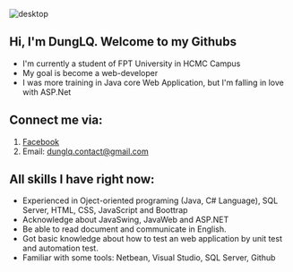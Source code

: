 ![desktop](https://user-images.githubusercontent.com/67992621/114918294-1f52ed00-9e51-11eb-9bfc-4fbc12d1dd8a.png)

## Hi, I'm DungLQ. Welcome to my Githubs
* I'm currently a student of FPT University in HCMC Campus
* My goal is become a web-developer
* I was more training in Java core Web Application, but I'm falling in love with ASP.Net
## Connect me via:
1. [Facebook](https://www.facebook.com/quocdung.le.56)
2. Email: dunglq.contact@gmail.com
## All skills I have right now:
*	Experienced in Oject-oriented programing (Java, C# Language), SQL Server, HTML, CSS, JavaScript and Boottrap
*	Acknowledge about JavaSwing, JavaWeb and ASP.NET
*	Be able to read document and communicate in English.
*	Got basic knowledge about how to test an web application by unit test and automation test.
*	Familiar with some tools:  Netbean, Visual Studio, SQL Server, Github


